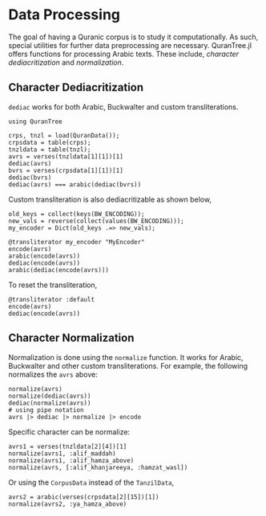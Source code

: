 Data Processing
=====
The goal of having a Quranic corpus is to study it computationally. As such, special utilities for further data preprocessing are necessary. QuranTree.jl offers functions for processing Arabic texts. These include, *character dediacritization* and *normalization*.

## Character Dediacritization
`dediac` works for both Arabic, Buckwalter and custom transliterations.
```@repl abc
using QuranTree

crps, tnzl = load(QuranData());
crpsdata = table(crps);
tnzldata = table(tnzl);
avrs = verses(tnzldata[1][1])[1]
dediac(avrs)
bvrs = verses(crpsdata[1][1])[1]
dediac(bvrs)
dediac(avrs) === arabic(dediac(bvrs))
```
Custom transliteration is also dediacritizable as shown below,
```@repl abc
old_keys = collect(keys(BW_ENCODING));
new_vals = reverse(collect(values(BW_ENCODING)));
my_encoder = Dict(old_keys .=> new_vals);

@transliterator my_encoder "MyEncoder"
encode(avrs)
arabic(encode(avrs))
dediac(encode(avrs))
arabic(dediac(encode(avrs)))
```
To reset the transliteration,
```@repl abc
@transliterator :default
encode(avrs)
dediac(encode(avrs))
```
## Character Normalization
Normalization is done using the `normalize` function. It works for Arabic, Buckwalter and other custom transliterations. For example, the following normalizes the `avrs` above:
```@repl abc
normalize(avrs)
normalize(dediac(avrs))
dediac(normalize(avrs))
# using pipe notation
avrs |> dediac |> normalize |> encode
```
Specific character can be normalize:
```@repl abc
avrs1 = verses(tnzldata[2][4])[1]
normalize(avrs1, :alif_maddah)
normalize(avrs1, :alif_hamza_above)
normalize(avrs, [:alif_khanjareeya, :hamzat_wasl])
```
Or using the `CorpusData` instead of the `TanzilData`,
```@repl abc
avrs2 = arabic(verses(crpsdata[2][15])[1])
normalize(avrs2, :ya_hamza_above)
```
